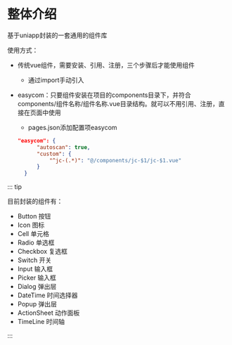 
# 整体介绍

基于uniapp封装的一套通用的组件库

使用方式：

- 传统vue组件，需要安装、引用、注册，三个步骤后才能使用组件
  - 通过import手动引入
- easycom：只要组件安装在项目的components目录下，并符合components/组件名称/组件名称.vue目录结构。就可以不用引用、注册，直接在页面中使用
  - pages.json添加配置项easycom

  ```json
  "easycom": {
		"autoscan": true,
		"custom": {
			"^jc-(.*)": "@/components/jc-$1/jc-$1.vue"
		}
	}
  ```

<!-- ### 效果图

<jc-phone/> -->

::: tip

目前封装的组件有：
- Button 按钮
- Icon 图标
- Cell 单元格
- Radio 单选框
- Checkbox 复选框
- Switch 开关
- Input 输入框
- Picker 输入框
- Dialog 弹出层
- DateTime 时间选择器
- Popup 弹出层
- ActionSheet 动作面板
- TimeLine 时间轴

:::


